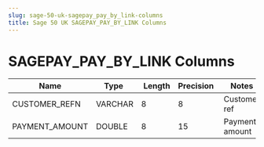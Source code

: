 ```yaml
---
slug: sage-50-uk-sagepay_pay_by_link-columns
title: Sage 50 UK SAGEPAY_PAY_BY_LINK Columns
---
```

# SAGEPAY_PAY_BY_LINK Columns

| Name | Type  |  Length | Precision  |  Notes  | Example |
| --- | --- | --- | --- | --- | --- |
| CUSTOMER_REFN | VARCHAR | 8 | 8 | Customer ref |  |
| PAYMENT_AMOUNT | DOUBLE | 8 | 15 | Payment amount |  |
